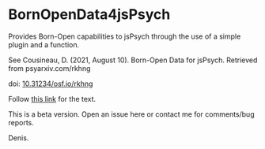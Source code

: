 # BornOpenData4jsPsych

Provides Born-Open capabilities to jsPsych through the use of a simple plugin and a function.

See Cousineau, D. (2021, August 10). Born-Open Data for jsPsych. Retrieved from psyarxiv.com/rkhng

doi: [10.31234/osf.io/rkhng](https://doi.org/10.31234/osf.io/rkhng)

Follow [this link](https://psyarxiv.com/rkhng) for the text.

This is a beta version. Open an issue  here or contact me for comments/bug reports.

Denis.
  
